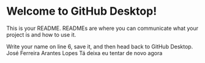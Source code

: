 # Welcome to GitHub Desktop!

This is your README. READMEs are where you can communicate what your project is and how to use it.

Write your name on line 6, save it, and then head back to GitHub Desktop.
José Ferreira Arantes Lopes
Tá deixa eu tentar de novo agora